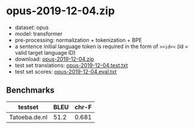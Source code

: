 # opus-2019-12-04.zip

* dataset: opus
* model: transformer
* pre-processing: normalization + tokenization + BPE
* a sentence initial language token is required in the form of `>>id<<` (id = valid target language ID)
* download: [opus-2019-12-04.zip](https://object.pouta.csc.fi/OPUS-MT-models/de+af+fy+nl-de+af+fy+nl/opus-2019-12-04.zip)
* test set translations: [opus-2019-12-04.test.txt](https://object.pouta.csc.fi/OPUS-MT-models/de+af+fy+nl-de+af+fy+nl/opus-2019-12-04.test.txt)
* test set scores: [opus-2019-12-04.eval.txt](https://object.pouta.csc.fi/OPUS-MT-models/de+af+fy+nl-de+af+fy+nl/opus-2019-12-04.eval.txt)

## Benchmarks

| testset               | BLEU  | chr-F |
|-----------------------|-------|-------|
| Tatoeba.de.nl 	| 51.2 	| 0.681 |

